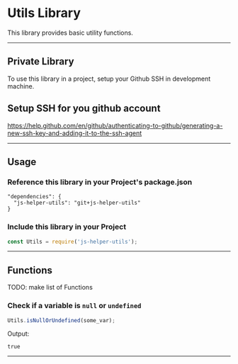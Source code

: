 # Utils Library #

This library provides basic utility functions.


**************************************************


Private Library
---------------
To use this library in a project, setup your Github SSH in development machine.


Setup SSH for you github account
--------------------------------
https://help.github.com/en/github/authenticating-to-github/generating-a-new-ssh-key-and-adding-it-to-the-ssh-agent


**************************************************


Usage
-----
### Reference this library in your Project's package.json
```
"dependencies": {
  "js-helper-utils": "git+js-helper-utils"
}
```


### Include this library in your Project
```javascript
const Utils = require('js-helper-utils');
```


**************************************************

Functions
---------
TODO: make list of Functions

### Check if a variable is `null` or `undefined`
```javascript
Utils.isNullOrUndefined(some_var);
```
Output:
```
true
```

**************************************************
